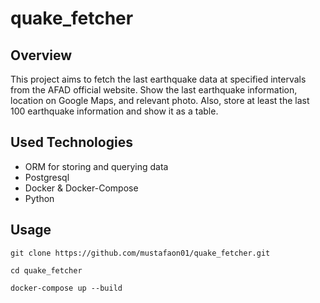 # quake_fetcher

## Overview

This project aims to fetch the last earthquake data at specified intervals from the AFAD official website. Show the last earthquake information, location on Google Maps, and relevant photo.
Also, store at least the last 100 earthquake information and show it as a table.

## Used Technologies

- ORM for storing and querying data
- Postgresql
- Docker & Docker-Compose
- Python


## Usage

``` git clone https://github.com/mustafaon01/quake_fetcher.git ```

``` cd quake_fetcher ```

``` docker-compose up --build ```
